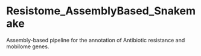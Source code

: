 # Resistome_AssemblyBased_Snakemake
 Assembly-based pipeline for the annotation of Antibiotic resistance and mobilome genes.
